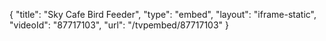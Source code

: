 {
    "title": "Sky Cafe Bird Feeder",
    "type": "embed",
    "layout": "iframe-static",
    "videoId": "87717103",
    "url": "\/tvpembed\/87717103"
}